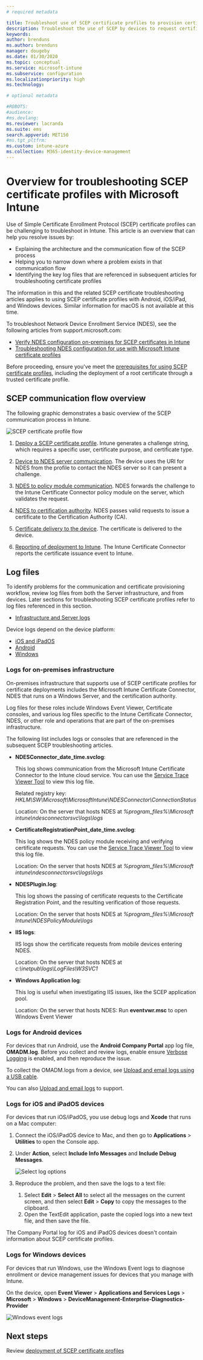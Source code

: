 ```yaml
---
# required metadata

title: Troubleshoot use of SCEP certificate profiles to provision certificates with Microsoft Intune | Microsoft Docs
description: Troubleshoot the use of SCEP by devices to request certificates for use with Intune, including communication from devices to NDES, NDES to certification authorities, and from the Intune Certificate Connector to the Intune service.  
keywords:
author: brenduns
ms.author: brenduns
manager: dougeby
ms.date: 01/30/2020
ms.topic: conceptual
ms.service: microsoft-intune
ms.subservice: configuration
ms.localizationpriority: high
ms.technology:

# optional metadata

#ROBOTS:
#audience:
#ms.devlang:
ms.reviewer: lacranda
ms.suite: ems
search.appverid: MET150
#ms.tgt_pltfrm:
ms.custom: intune-azure
ms.collection: M365-identity-device-management
---
```


# Overview for troubleshooting SCEP certificate profiles with Microsoft Intune

Use of Simple Certificate Enrollment Protocol (SCEP) certificate profiles can be challenging to troubleshoot in Intune. This article is an overview that can help you resolve issues by:

- Explaining the architecture and the communication flow of the SCEP process
- Helping you to narrow down where a problem exists in that communication flow
- Identifying the key log files that are referenced in subsequent articles for troubleshooting certificate profiles

The information in this and the related SCEP certificate troubleshooting articles applies to using SCEP certificate profiles with Android, iOS/iPad, and Windows devices. Similar information for macOS is not available at this time.

To troubleshoot Network Device Enrollment Service (NDES), see the following articles from support.microsoft.com:

- [Verify NDES configuration on-premises for SCEP certificates in Intune](https://support.microsoft.com/help/4490130/ndes-configuration-on-premises-for-scep-certificates-in-intune)
- [Troubleshooting NDES configuration for use with Microsoft Intune certificate profiles]( https://support.microsoft.com/help/4459540/troubleshoot-ndes-configuration-for-use-with-intune)

Before proceeding, ensure you've meet the [prerequisites for using SCEP certificate profiles](certificates-scep-configure.md#prerequisites-for-using-scep-for-certificates), including the deployment of a root certificate through a trusted certificate profile.

## SCEP communication flow overview

The following graphic demonstrates a basic overview of the SCEP communication process in Intune.

![SCEP certificate profile flow](../intune/protect/media/troubleshoot-scep-certificate-profiles/scep-certificate-profile-flow.png)

1. [Deploy a SCEP certificate profile](troubleshoot-scep-certificate-profile-deployment.md). Intune generates a challenge string, which requires a specific user, certificate purpose, and certificate type.

2. [Device to NDES server communication](troubleshoot-scep-certificate-device-to-ndes.md). The device uses the URI for NDES from the profile to contact the NDES server so it can present a challenge.

3. [NDES to policy module communication](troubleshoot-scep-certificate-ndes-policy-module.md). NDES forwards the challenge to the Intune Certificate Connector policy module on the server, which validates the request.

4. [NDES to certification authority](troubleshoot-scep-certificate-ndes-policy-module.md). NDES passes valid requests to issue a certificate to the Certification Authority (CA).

5. [Certificate delivery to the device](troubleshoot-scep-certificate-delivery.md). The certificate is delivered to the device.

6. [Reporting of deployment to Intune](troubleshoot-scep-certificate-reporting.md). The Intune Certificate Connector reports the certificate issuance event to Intune.

## Log files

To identify problems for the communication and certificate provisioning workflow, review log files from both the Server infrastructure, and from devices. Later sections for troubleshooting SCEP certificate profiles refer to log files referenced in this section.

- [Infrastructure and Server logs](#logs-for-on-premises-infrastructure)

Device logs depend on the device platform:  

- [iOS and iPadOS](#logs-for-ios-and-ipados-devices)
- [Android](#logs-for-android-devices)
- [Windows](#logs-for-windows-devices)

### Logs for on-premises infrastructure
  
On-premises infrastructure that supports use of SCEP certificate profiles for certificate deployments includes the Microsoft Intune Certificate Connector, NDES that runs on a Windows Server, and the certification authority.

Log files for these roles include Windows Event Viewer, Certificate consoles, and various log files specific to the Intune Certificate Connector, NDES, or other role and operations that are part of the on-premises infrastructure.

The following list includes logs or consoles that are referenced in the subsequent SCEP troubleshooting articles. 

- **NDESConnector_date_time.svclog**:

  This log shows communication from the Microsoft Intune Certificate Connector to the Intune cloud service. You can use the [Service Trace Viewer Tool](https://docs.microsoft.com/dotnet/framework/wcf/service-trace-viewer-tool-svctraceviewer-exe) to view this log file.

  Related registry key: *HKLM\SW\Microsoft\MicrosoftIntune\NDESConnector\ConnectionStatus*

  Location: On the server that hosts NDES at *%program_files%\Microsoft intune\ndesconnectorsvc\logs\logs*

- **CertificateRegistrationPoint_date_time.svclog**:

  This log shows the NDES policy module receiving and verifying certificate requests. You can use the [Service Trace Viewer Tool](https://docs.microsoft.com/dotnet/framework/wcf/service-trace-viewer-tool-svctraceviewer-exe) to view this log file.

  Location: On the server that hosts NDES at *%program_files%\Microsoft intune\ndesconnectorsvc\logs\logs*

- **NDESPlugin.log**:

  This log shows the passing of certificate requests to the Certificate Registration Point, and the resulting verification of those requests.

  Location: On the server that hosts NDES at *%program_files%\Microsoft Intune\NDESPolicyModule\logs*

- **IIS logs**:

  IIS logs show the certificate requests from mobile devices entering NDES.

  Location: On the server that hosts NDES at *c:\inetpub\logs\LogFiles\W3SVC1*

- **Windows Application log**:

  This log is useful when investigating IIS issues, like the SCEP application pool.

  Location: On the server that hosts NDES: Run **eventvwr.msc** to open Windows Event Viewer




### Logs for Android devices

For devices that run Android, use the **Android Company Portal** app log file, **OMADM.log**. Before you collect and review logs, enable ensure [Verbose Logging](/intune-user-help/use-verbose-logging-to-help-your-it-administrator-fix-device-issues-android) is enabled, and then reproduce the issue.

To collect the OMADM.logs from a device, see [Upload and email logs using a USB cable](/intune-user-help/send-logs-to-your-it-admin-using-cable-android).

You can also [Upload and email logs](/intune-user-help/send-logs-to-your-it-admin-by-email-android#upload-and-email-logs-from-microsoft-intune-app) to support.

### Logs for iOS and iPadOS devices

For devices that run iOS/iPadOS, you use debug logs and **Xcode** that runs on a Mac computer:

1. Connect the iOS/iPadOS device to Mac, and then go to **Applications** > **Utilities** to open the Console app. 

2. Under **Action**, select **Include Info Messages** and **Include Debug Messages**.

   ![Select log options](../intune/protect/media/troubleshoot-scep-certificate-profiles/message-options.png)

3. Reproduce the problem, and then save the logs to a text file:
   1. Select **Edit** > **Select All** to select all the messages on the current screen, and then select **Edit** > **Copy** to copy the messages to the clipboard. 
   2. Open the TextEdit application, paste the copied logs into a new text file, and then save the file.


The Company Portal log for iOS and iPadOS devices doesn't contain information about SCEP certificate profiles.

### Logs for Windows devices

For devices that run Windows, use the Windows Event logs to diagnose enrollment or device management issues for devices that you manage with Intune.

On the device, open **Event Viewer** > **Applications and Services Logs** > **Microsoft** > **Windows** > **DeviceManagement-Enterprise-Diagnostics-Provider**

![Windows event logs](../intune/protect/media/troubleshoot-scep-certificate-profiles/windows-event-log.png)

## Next steps

Review [deployment of SCEP certificate profiles](troubleshoot-scep-certificate-profile-deployment.md) 

